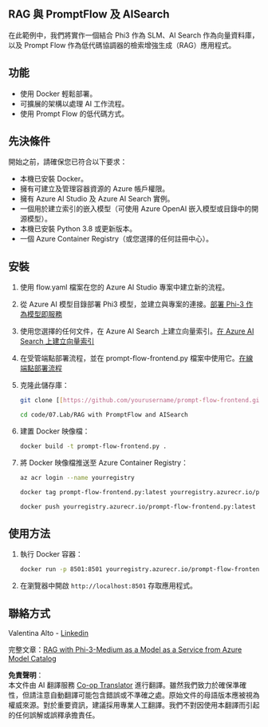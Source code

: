 <!--
CO_OP_TRANSLATOR_METADATA:
{
  "original_hash": "8ec74e4a49934dad78bc52dcb898359c",
  "translation_date": "2025-07-16T17:06:32+00:00",
  "source_file": "code/07.Lab/RAG_with_PromptFlow_and_AISearch/README.md",
  "language_code": "hk"
}
-->
## RAG 與 PromptFlow 及 AISearch

在此範例中，我們將實作一個結合 Phi3 作為 SLM、AI Search 作為向量資料庫，以及 Prompt Flow 作為低代碼協調器的檢索增強生成（RAG）應用程式。

## 功能

- 使用 Docker 輕鬆部署。
- 可擴展的架構以處理 AI 工作流程。
- 使用 Prompt Flow 的低代碼方式。

## 先決條件

開始之前，請確保您已符合以下要求：

- 本機已安裝 Docker。
- 擁有可建立及管理容器資源的 Azure 帳戶權限。
- 擁有 Azure AI Studio 及 Azure AI Search 實例。
- 一個用於建立索引的嵌入模型（可使用 Azure OpenAI 嵌入模型或目錄中的開源模型）。
- 本機已安裝 Python 3.8 或更新版本。
- 一個 Azure Container Registry（或您選擇的任何註冊中心）。

## 安裝

1. 使用 flow.yaml 檔案在您的 Azure AI Studio 專案中建立新的流程。
2. 從 Azure AI 模型目錄部署 Phi3 模型，並建立與專案的連接。[部署 Phi-3 作為模型即服務](https://learn.microsoft.com/azure/machine-learning/how-to-deploy-models-phi-3?view=azureml-api-2&tabs=phi-3-mini)
3. 使用您選擇的任何文件，在 Azure AI Search 上建立向量索引。[在 Azure AI Search 上建立向量索引](https://learn.microsoft.com/azure/search/search-how-to-create-search-index?tabs=portal)
4. 在受管端點部署流程，並在 prompt-flow-frontend.py 檔案中使用它。[在線端點部署流程](https://learn.microsoft.com/azure/ai-studio/how-to/flow-deploy)
5. 克隆此儲存庫：

    ```sh
    git clone [[https://github.com/yourusername/prompt-flow-frontend.git](https://github.com/microsoft/Phi-3CookBook.git)](https://github.com/microsoft/Phi-3CookBook.git)
    
    cd code/07.Lab/RAG with PromptFlow and AISearch
    ```

6. 建置 Docker 映像檔：

    ```sh
    docker build -t prompt-flow-frontend.py .
    ```

7. 將 Docker 映像檔推送至 Azure Container Registry：

    ```sh
    az acr login --name yourregistry
    
    docker tag prompt-flow-frontend.py:latest yourregistry.azurecr.io/prompt-flow-frontend.py:latest
    
    docker push yourregistry.azurecr.io/prompt-flow-frontend.py:latest
    ```

## 使用方法

1. 執行 Docker 容器：

    ```sh
    docker run -p 8501:8501 yourregistry.azurecr.io/prompt-flow-frontend.py:latest
    ```

2. 在瀏覽器中開啟 `http://localhost:8501` 存取應用程式。

## 聯絡方式

Valentina Alto - [Linkedin](https://www.linkedin.com/in/valentina-alto-6a0590148/)

完整文章：[RAG with Phi-3-Medium as a Model as a Service from Azure Model Catalog](https://medium.com/@valentinaalto/rag-with-phi-3-medium-as-a-model-as-a-service-from-azure-model-catalog-62e1411948f3)

**免責聲明**：  
本文件由 AI 翻譯服務 [Co-op Translator](https://github.com/Azure/co-op-translator) 進行翻譯。雖然我們致力於確保準確性，但請注意自動翻譯可能包含錯誤或不準確之處。原始文件的母語版本應被視為權威來源。對於重要資訊，建議採用專業人工翻譯。我們不對因使用本翻譯而引起的任何誤解或誤釋承擔責任。
